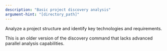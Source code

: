 ```yaml
---
description: "Basic project discovery analysis"
argument-hint: "[directory_path]"
---
```


Analyze a project structure and identify key technologies and requirements.

This is an older version of the discovery command that lacks advanced parallel analysis capabilities.